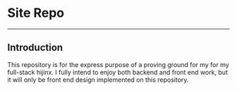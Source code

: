 # Site Repo
---
## Introduction

This repository is for the express purpose of a proving ground for my for my full-stack hijinx. I fully intend to enjoy both backend and front end work, but it will only be front end design implemented on this repository.
